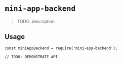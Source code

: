 # `mini-app-backend`

> TODO: description

## Usage

```
const miniAppBackend = require('mini-app-backend');

// TODO: DEMONSTRATE API
```
